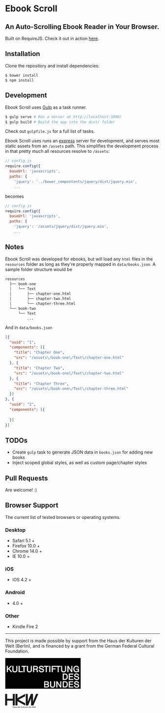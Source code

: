 # Ebook Scroll

## An Auto-Scrolling Ebook Reader in Your Browser.

Built on RequireJS. Check it out in action [here](http://fiktion.cc/book/?fiktion_uuid=7e9aa2c0-327f-45b3-85f7-0bb401d1c1ce).

## Installation

Clone the repository and install dependencies:

```
$ bower install
$ npm install
```

## Development

Ebook Scroll uses [Gulp](https://github.com/gulpjs/gulp) as a task runner.

```bash
$ gulp serve # Run a server at http://localhost:3000/
$ gulp build # Build the app into the dist/ folder
```

Check out `gulpfile.js` for a full list of tasks.

Ebook Scroll uses runs an [express](https://github.com/expressjs/express) server for development, and serves most static assets from an `/assets` path. This simplifies the development process in that pretty much all resources resolve to `/assets`:

```js
// config.js
require.config({
  baseUrl: 'javascripts',
  paths: {
    'jquery': '../bower_compontents/jquery/dist/jquery.min',
    ...
```

becomes

```js
// config.js
require.config({
  baseUrl: 'javascripts',
  paths: {
    'jquery': '/assets/jquery/dist/jquery.min',
    ...
```

## Notes

Ebook Scroll was developed for ebooks, but will load any `html` files in the `resources` folder as long as they're properly mapped in `data/books.json`. A sample folder structure would be

```
resources
  ├── book-one
  │   └── Text
  │       ├── chapter-one.html
  │       ├── chapter-two.html
  │       └── chapter-three.html
  └── book-two
      └── Text
          ...
```

And in `data/books.json`

```json
[{
  "uuid": "1",
  "components": [{
    "title": "Chapter One",
    "src": "/assets\/book-one\/Text\/chapter-one.html"
  }, {
    "title": "Chapter Two",
    "src": "/assets\/book-one\/Text\/chapter-two.html"
  }, {
    "title": "Chapter Three",
    "src": "/assets\/book-one\/Text\/chapter-three.html"
  }]
}, {
  "uuid": "2",
  "components": [{

  }]
}]
```

## TODOs

- Create `gulp` task to generate JSON data in `books.json` for adding new books
- Inject scoped global styles, as well as custom page/chapter styles

## Pull Requests

Are welcome! :)

## Browser Support

The current list of tested browsers or operating systems.

### Desktop
- Safari 5.1 +
- Firefox 10.0 +
- Chrome 14.0 +
- IE 10.0 +

### iOS
- iOS 4.2 +

### Android
- 4.0 +

### Other
- Kindle Fire 2

---

This project is made possible by support from the Haus der Kulturen der Welt (Berlin), and is financed by a grant from the German Federal Cultural Foundation.

![Kulturstiftung des Bundes](gh-assets/images/ksb.jpg)

![HKW](gh-assets/images/hkw.png)
